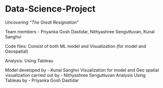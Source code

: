 # Data-Science-Project

*Uncovering “The Great Resignation”*

Team members - Priyanka Gosh Dastidar, Nithyashree Senguttuvan, Kunal Sanghvi

Code files: Consist of both ML model and Visualization (for model and Geospatial)

Analysis: Using Tableau

Model developed by - Kunal Sanghvi
Visualization for model and Geo spatial visualization carried out by - Nithyashree Senguttuvan
Analysis Using Tableau by - Priyanka Gosh Dastidar

